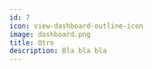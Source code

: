 ```yaml
---
id: 7
icon: view-dashboard-outline-icon
image: dashboard.png
title: Otro
description: Bla bla bla
---
```



